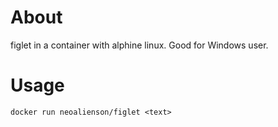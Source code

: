 About
=====

figlet in a container with alphine linux. Good for Windows user.

Usage
=====

    docker run neoalienson/figlet <text>

